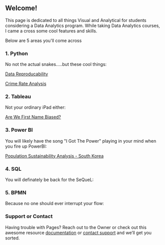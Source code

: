 ## Welcome!

This page is dedicated to all things Visual and Analytical for students considering a Data Analytics program. While taking Data Analytics courses, I came a cross some cool features and skills. 

Below are 5 areas you'll come across

### 1. Python
No not the actual snakes.....but these cool things: 

[Data Reproducability](https://github.com/joekimani/Portfolio/blob/2db1c31607c2dcec68b65f79a65a6a5ea86f6fca/Data%20Reproducibility.ipynb)

[Crime Rate Analysis](https://github.com/joekimani/Portfolio/blob/b539fec22187bc7d1b3ba125f196137e919b8ca6/Crime_Analysis.ipynb)

### 2. Tableau
Not your ordinary iPad either:

[Are We First Name Biased?](https://github.com/joekimani/Portfolio/blob/a9cb9e29ba30a4885f20c068ef81b33e9308851b/First%20Name%20Count%20-%20Histogram.pdf)

### 3. Power BI
You will likely have the song "I Got The Power" playing in your mind when you fire up PowerBI:

[Population Sustainability Analysis - South Korea](https://github.com/joekimani/Portfolio/blob/ff8b1efbd41c2a2930f0dc50a87321515c2c6d51/Population%20Sustainability%20Analysis%20-%20South%20Korea.png)


### 4. SQL
You will definately be back for the SeQueL:

### 5. BPMN
Because no one should ever interrupt your flow:

### Support or Contact

Having trouble with Pages? Reach out to the Owner or check out this awesome resource [documentation](https://docs.github.com/categories/github-pages-basics/) or [contact support](https://support.github.com/contact) and we’ll get you sorted.
